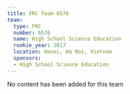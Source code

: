 ```yaml
---
title: FRC Team 6576
team:
  type: FRC
  number: 6576
  name: High School Science Education
  rookie_year: 2017
  location: Hanoi, Ha Noi, Vietnam
  sponsors:
  - High School Science Education
---
```


No content has been added for this team